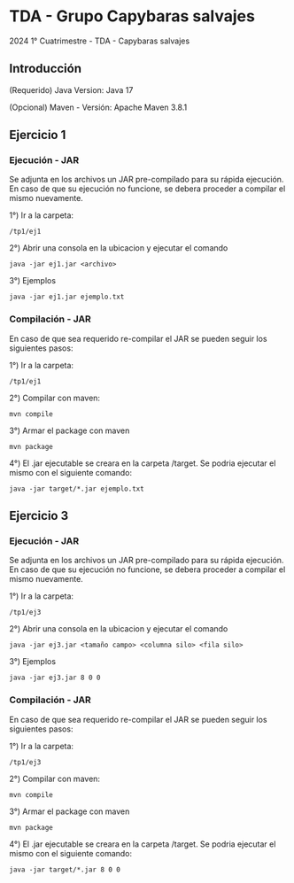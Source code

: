 # TDA - Grupo Capybaras salvajes
2024 1° Cuatrimestre - TDA - Capybaras salvajes

## Introducción

(Requerido) Java Version: Java 17

(Opcional) Maven - Versión: Apache Maven 3.8.1 

## Ejercicio 1 

### Ejecución - JAR

Se adjunta en los archivos un JAR pre-compilado para su rápida ejecución. En caso de que su ejecución no funcione, se debera proceder a compilar el mismo nuevamente.

1°) Ir a la carpeta:  

`/tp1/ej1`

2°) Abrir una consola en la ubicacion y ejecutar el comando

`java -jar ej1.jar <archivo>`

3°) Ejemplos

`java -jar ej1.jar ejemplo.txt`


### Compilación - JAR

En caso de que sea requerido re-compilar el JAR se pueden seguir los siguientes pasos:

1°) Ir a la carpeta:  

`/tp1/ej1`

2°) Compilar con maven:

`mvn compile`

3°) Armar el package con maven

`mvn package`

4°) El .jar ejecutable se creara en la carpeta /target. Se podria ejecutar el mismo con el siguiente comando:

`java -jar target/*.jar ejemplo.txt`


## Ejercicio 3

### Ejecución - JAR

Se adjunta en los archivos un JAR pre-compilado para su rápida ejecución. En caso de que su ejecución no funcione, se debera proceder a compilar el mismo nuevamente.

1°) Ir a la carpeta:  

`/tp1/ej3`

2°) Abrir una consola en la ubicacion y ejecutar el comando

`java -jar ej3.jar <tamaño campo> <columna silo> <fila silo>`

3°) Ejemplos

`java -jar ej3.jar 8 0 0`


### Compilación - JAR

En caso de que sea requerido re-compilar el JAR se pueden seguir los siguientes pasos:

1°) Ir a la carpeta:  

`/tp1/ej3`

2°) Compilar con maven:

`mvn compile`

3°) Armar el package con maven

`mvn package`

4°) El .jar ejecutable se creara en la carpeta /target. Se podria ejecutar el mismo con el siguiente comando:

`java -jar target/*.jar 8 0 0`
